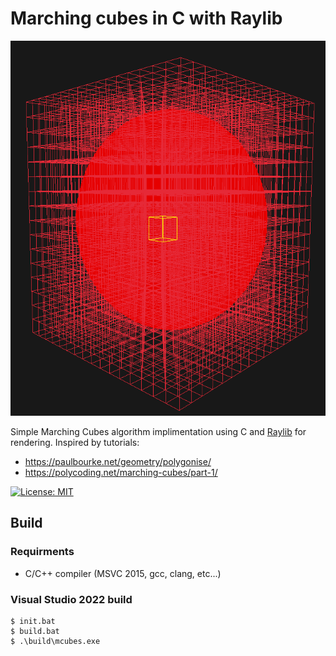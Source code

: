 # Marching cubes in C with Raylib

<div style="text-align:center">
<img src="screenshot.png" alt="sereenshot" height="600">
</div>

Simple Marching Cubes algorithm implimentation using C and [Raylib](https://www.raylib.com/) for rendering. 
Inspired by tutorials: 
* https://paulbourke.net/geometry/polygonise/
* https://polycoding.net/marching-cubes/part-1/

[![License: MIT](https://img.shields.io/badge/License-MIT-yellow.svg)](LICENSE)


## Build

### Requirments
* C/C++ compiler (MSVC 2015, gcc, clang, etc...)

### Visual Studio 2022 build

```console
$ init.bat
$ build.bat
$ .\build\mcubes.exe
```